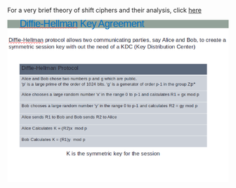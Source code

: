 For a very brief theory of shift ciphers and their analysis, click [here](docs/DHKE1.pdf)

<img src="images/image9.png">
